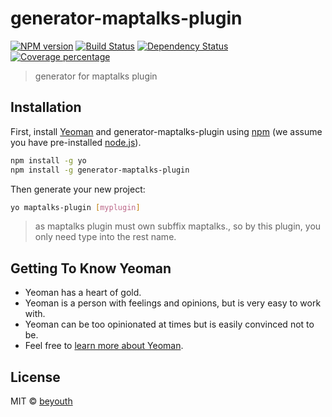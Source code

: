 # generator-maptalks-plugin 
[![NPM version](https://badge.fury.io/js/generator-maptalks-plugin.svg)](https://www.npmjs.com/package/generator-maptalks-plugin) 
[![Build Status](https://travis-ci.org/beyoung/generator-maptalks-plugin.svg?branch=master)](https://travis-ci.org/beyoung/generator-maptalks-plugin) [![Dependency Status][daviddm-image]][daviddm-url] [![Coverage percentage][coveralls-image]][coveralls-url]
> generator for maptalks plugin

## Installation

First, install [Yeoman](http://yeoman.io) and generator-maptalks-plugin using [npm](https://www.npmjs.com/) (we assume you have pre-installed [node.js](https://nodejs.org/)).

```bash
npm install -g yo
npm install -g generator-maptalks-plugin
```

Then generate your new project:

```bash
yo maptalks-plugin [myplugin]
```
> as maptalks plugin must own subffix maptalks., so by this plugin, you only need type into the rest name.

## Getting To Know Yeoman

 * Yeoman has a heart of gold.
 * Yeoman is a person with feelings and opinions, but is very easy to work with.
 * Yeoman can be too opinionated at times but is easily convinced not to be.
 * Feel free to [learn more about Yeoman](http://yeoman.io/).

## License

MIT © [beyouth](https://github.com/beyoung/generator-maptalks-plugin)


[npm-image]: https://badge.fury.io/js/generator-maptalks-plugin.svg
[npm-url]: https://npmjs.org/package/generator-maptalks-plugin
[travis-image]: https://travis-ci.org/beyoung/generator-maptalks-plugin.svg?branch=master
[travis-url]: https://travis-ci.org/beyoung/generator-maptalks-plugin
[daviddm-image]: https://david-dm.org/beyoung/generator-maptalks-plugin.svg?theme=shields.io
[daviddm-url]: https://david-dm.org/beyoung/generator-maptalks-plugin
[coveralls-image]: https://coveralls.io/repos/beyoung/generator-maptalks-plugin/badge.svg
[coveralls-url]: https://coveralls.io/r/beyoung/generator-maptalks-plugin

